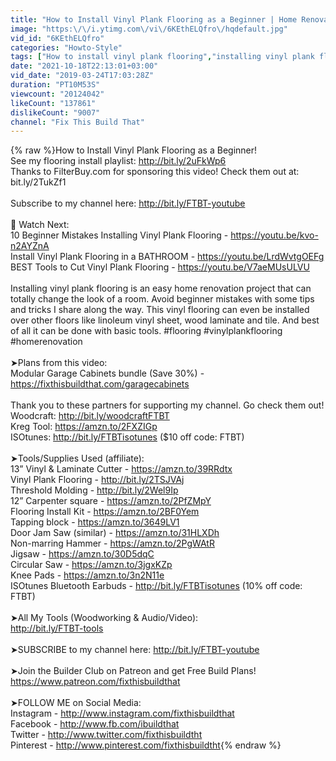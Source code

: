 ```yaml
---
title: "How to Install Vinyl Plank Flooring as a Beginner | Home Renovation"
image: "https:\/\/i.ytimg.com\/vi\/6KEthELQfro\/hqdefault.jpg"
vid_id: "6KEthELQfro"
categories: "Howto-Style"
tags: ["How to install vinyl plank flooring","installing vinyl plank flooring","How to install vinyl flooring"]
date: "2021-10-18T22:13:01+03:00"
vid_date: "2019-03-24T17:03:28Z"
duration: "PT10M53S"
viewcount: "20124042"
likeCount: "137861"
dislikeCount: "9007"
channel: "Fix This Build That"
---
```

{% raw %}How to Install Vinyl Plank Flooring as a Beginner!<br />See my flooring install playlist: <a rel="nofollow" target="blank" href="http://bit.ly/2uFkWp6">http://bit.ly/2uFkWp6</a><br />Thanks to FilterBuy.com for sponsoring this video! Check them out at: bit.ly/2TukZf1<br /><br />Subscribe to my channel here: <a rel="nofollow" target="blank" href="http://bit.ly/FTBT-youtube">http://bit.ly/FTBT-youtube</a><br /><br />🎥 Watch Next:<br />10 Beginner Mistakes Installing Vinyl Plank Flooring - <a rel="nofollow" target="blank" href="https://youtu.be/kvo-n2AYZnA">https://youtu.be/kvo-n2AYZnA</a><br />Install Vinyl Plank Flooring in a BATHROOM - <a rel="nofollow" target="blank" href="https://youtu.be/LrdWvtgOEFg">https://youtu.be/LrdWvtgOEFg</a><br />BEST Tools to Cut Vinyl Plank Flooring - <a rel="nofollow" target="blank" href="https://youtu.be/V7aeMUsULVU">https://youtu.be/V7aeMUsULVU</a><br /><br />Installing vinyl plank flooring is an easy home renovation project that can totally change the look of a room.  Avoid beginner mistakes with some tips and tricks I share along the way.  This vinyl flooring can even be installed over other floors like linoleum vinyl sheet, wood laminate and tile.  And best of all it can be done with basic tools.  #flooring #vinylplankflooring #homerenovation<br /><br />➤Plans from this video:<br />Modular Garage Cabinets bundle (Save 30%) - <a rel="nofollow" target="blank" href="https://fixthisbuildthat.com/garagecabinets">https://fixthisbuildthat.com/garagecabinets</a><br /><br />Thank you to these partners for supporting my channel.  Go check them out! <br />Woodcraft: <a rel="nofollow" target="blank" href="http://bit.ly/woodcraftFTBT">http://bit.ly/woodcraftFTBT</a> <br />Kreg Tool: <a rel="nofollow" target="blank" href="https://amzn.to/2FXZIGp">https://amzn.to/2FXZIGp</a> <br />ISOtunes: <a rel="nofollow" target="blank" href="http://bit.ly/FTBTisotunes">http://bit.ly/FTBTisotunes</a> ($10 off code: FTBT)<br /><br />➤Tools/Supplies Used (affiliate):<br />13” Vinyl &amp; Laminate Cutter - <a rel="nofollow" target="blank" href="https://amzn.to/39RRdtx">https://amzn.to/39RRdtx</a><br />Vinyl Plank Flooring - <a rel="nofollow" target="blank" href="http://bit.ly/2TSJVAj">http://bit.ly/2TSJVAj</a><br />Threshold Molding - <a rel="nofollow" target="blank" href="http://bit.ly/2Wel9Ip">http://bit.ly/2Wel9Ip</a><br />12” Carpenter square - <a rel="nofollow" target="blank" href="https://amzn.to/2PfZMpY">https://amzn.to/2PfZMpY</a><br />Flooring Install Kit - <a rel="nofollow" target="blank" href="https://amzn.to/2BF0Yem">https://amzn.to/2BF0Yem</a><br />Tapping block - <a rel="nofollow" target="blank" href="https://amzn.to/3649LV1">https://amzn.to/3649LV1</a><br />Door Jam Saw (similar) - <a rel="nofollow" target="blank" href="https://amzn.to/31HLXDh">https://amzn.to/31HLXDh</a><br />Non-marring Hammer - <a rel="nofollow" target="blank" href="https://amzn.to/2PgWAtR">https://amzn.to/2PgWAtR</a><br />Jigsaw - <a rel="nofollow" target="blank" href="https://amzn.to/30D5dqC">https://amzn.to/30D5dqC</a><br />Circular Saw - <a rel="nofollow" target="blank" href="https://amzn.to/3jgxKZp">https://amzn.to/3jgxKZp</a><br />Knee Pads - <a rel="nofollow" target="blank" href="https://amzn.to/3n2N11e">https://amzn.to/3n2N11e</a><br />ISOtunes Bluetooth Earbuds - <a rel="nofollow" target="blank" href="http://bit.ly/FTBTisotunes">http://bit.ly/FTBTisotunes</a> (10% off code: FTBT)<br /><br />➤All My Tools (Woodworking &amp; Audio/Video):<br /><a rel="nofollow" target="blank" href="http://bit.ly/FTBT-tools">http://bit.ly/FTBT-tools</a><br /><br />➤SUBSCRIBE to my channel here: <a rel="nofollow" target="blank" href="http://bit.ly/FTBT-youtube">http://bit.ly/FTBT-youtube</a><br /><br />➤Join the Builder Club on Patreon and get Free Build Plans! <a rel="nofollow" target="blank" href="https://www.patreon.com/fixthisbuildthat">https://www.patreon.com/fixthisbuildthat</a><br /><br />➤FOLLOW ME on Social Media:<br />Instagram - <a rel="nofollow" target="blank" href="http://www.instagram.com/fixthisbuildthat">http://www.instagram.com/fixthisbuildthat</a><br />Facebook - <a rel="nofollow" target="blank" href="http://www.fb.com/ibuildthat">http://www.fb.com/ibuildthat</a><br />Twitter - <a rel="nofollow" target="blank" href="http://www.twitter.com/fixthisbuildtht">http://www.twitter.com/fixthisbuildtht</a><br />Pinterest - <a rel="nofollow" target="blank" href="http://www.pinterest.com/fixthisbuildtht">http://www.pinterest.com/fixthisbuildtht</a>{% endraw %}
